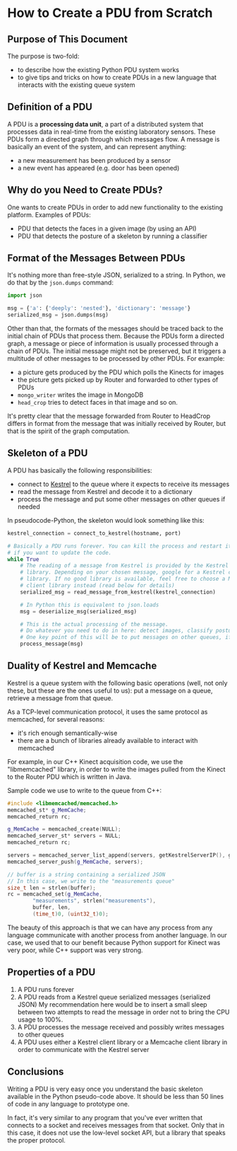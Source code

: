 # How to Create a PDU from Scratch

## Purpose of This Document

The purpose is two-fold:
* to describe how the existing Python PDU system works
* to give tips and tricks on how to create PDUs in a new language that
  interacts with the existing queue system

## Definition of a PDU

A PDU is a __processing data unit__, a part of a distributed system that
processes data in real-time from the existing laboratory sensors. These PDUs
form a directed graph through which messages flow. A message is basically an
event of the system, and can represent anything:
* a new measurement has been produced by a sensor
* a new event has appeared (e.g. door has been opened)

## Why do you Need to Create PDUs?

One wants to create PDUs in order to add new functionality to the existing
platform. Examples of PDUs:
* PDU that detects the faces in a given image (by using an API)
* PDU that detects the posture of a skeleton by running a classifier

## Format of the Messages Between PDUs

It's nothing more than free-style JSON, serialized to a string.
In Python, we do that by the `json.dumps` command:

```python
import json

msg = {'a': {'deeply': 'nested'}, 'dictionary': 'message'}
serialized_msg = json.dumps(msg)
```

Other than that, the formats of the messages should be traced back to the
initial chain of PDUs that process them. Because the PDUs form a directed
graph, a message or piece of information is usually processed through a chain
of PDUs. The initial message might not be preserved, but it triggers a multitude
of other messages to be processed by other PDUs. For example:
* a picture gets produced by the PDU which polls the Kinects for images
* the picture gets picked up by Router and forwarded to other types of PDUs
* `mongo_writer` writes the image in MongoDB
* `head_crop` tries to detect faces in that image
and so on.

It's pretty clear that the message forwarded from Router to HeadCrop differs in
format from the message that was initially received by Router, but that is the
spirit of the graph computation.

## Skeleton of a PDU

A PDU has basically the following responsibilities:
* connect to [Kestrel](https://github.com/twitter/kestrel) to the queue where it
  expects to receive its messages
* read the message from Kestrel and decode it to a dictionary
* process the message and put some other messages on other queues if needed

In pseudocode-Python, the skeleton would look something like this:
```python
kestrel_connection = connect_to_kestrel(hostname, port)

# Basically a PDU runs forever. You can kill the process and restart it
# if you want to update the code.
while True
    # The reading of a message from Kestrel is provided by the Kestrel lient
    # library. Depending on your chosen message, google for a Kestrel client
    # library. If no good library is available, feel free to choose a Memcache
    # client library instead (read below for details)
    serialized_msg = read_message_from_kestrel(kestrel_connection)

    # In Python this is equivalent to json.loads
    msg = deserialize_msg(serialized_msg)

    # This is the actual processing of the message.
    # Do whatever you need to do in here: detect images, classify postures, etc.
    # One key point of this will be to put messages on other queues, if needed.
    process_message(msg)
```

## Duality of Kestrel and Memcache

Kestrel is a queue system with the following basic operations (well, not only
these, but these are the ones useful to us): put a message on a queue, retrieve
a message from that queue.

As a TCP-level communication protocol, it uses the same protocol as memcached,
for several reasons:
* it's rich enough semantically-wise
* there are a bunch of libraries already available to interact with memcached

For example, in our C++ Kinect acquisition code, we use the "libmemcached"
library, in order to write the images pulled from the Kinect to the Router
PDU which is written in Java.

Sample code we use to write to the queue from C++:
```c++
#include <libmemcached/memcached.h>
memcached_st* g_MemCache;
memcached_return rc;

g_MemCache = memcached_create(NULL);
memcached_server_st* servers = NULL;
memcached_return rc;

servers = memcached_server_list_append(servers, getKestrelServerIP(), getKestrelServerPort(), &rc);
memcached_server_push(g_MemCache, servers);

// buffer is a string containing a serialized JSON
// In this case, we write to the "measurements queue"
size_t len = strlen(buffer);
rc = memcached_set(g_MemCache,
        "measurements", strlen("measurements"),
        buffer, len,
        (time_t)0, (uint32_t)0);
```

The beauty of this approach is that we can have any process from any language
communicate with another process from another language. In our case, we used
that to our benefit because Python support for Kinect was very poor, while C++
support was very strong.

## Properties of a PDU

1. A PDU runs forever
2. A PDU reads from a Kestrel queue serialized messages (serialized JSON)
   My recommendation here would be to insert a small sleep between two attempts
   to read the message in order not to bring the CPU usage to 100%.
3. A PDU processes the message received and possibly writes messages to other
   queues
4. A PDU uses either a Kestrel client library or a Memcache client library in
   order to communicate with the Kestrel server

## Conclusions

Writing a PDU is very easy once you understand the basic skeleton available in
the Python pseudo-code above. It should be less than 50 lines of code in any
language to prototype one.

In fact, it's very similar to any program that you've ever written that
connects to a socket and receives messages from that socket. Only that in this
case, it does not use the low-level socket API, but a library that speaks the
proper protocol.
